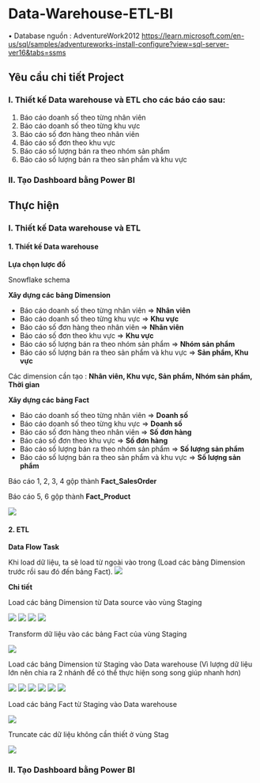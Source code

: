 # Data-Warehouse-ETL-BI

•	Database nguồn : AdventureWork2012
 https://learn.microsoft.com/en-us/sql/samples/adventureworks-install-configure?view=sql-server-ver16&tabs=ssms
## Yêu cầu chi tiết Project
### I.	Thiết kế Data warehouse và  ETL cho các báo cáo sau:
1.	Báo cáo doanh số theo từng nhân viên
2.	Báo cáo doanh số theo từng khu vực
3.	Báo cáo số đơn hàng theo nhân viên
4.	Báo cáo số đơn theo khu vực
5.	Báo cáo số lượng bán ra theo nhóm sản phẩm 
6.	Báo cáo số lượng bán ra theo sản phẩm và khu vực
### II.	Tạo Dashboard bằng Power BI
## Thực hiện
### I.	Thiết kế Data warehouse và  ETL
#### 1. Thiết kế Data warehouse
**Lựa chọn lược đồ**

Snowflake schema

**Xây dựng các bảng Dimension**

- Báo cáo doanh số theo từng nhân viên => **Nhân viên** 
- Báo cáo doanh số theo từng khu vực => **Khu vực**
- Báo cáo số đơn hàng theo nhân viên => **Nhân viên**
- Báo cáo số đơn theo khu vực => **Khu vực**
- Báo cáo số lượng bán ra theo nhóm sản phẩm  => **Nhóm sản phẩm**
- Báo cáo số lượng bán ra theo sản phẩm và khu vực => **Sản phẩm, Khu vực**

Các dimension cần tạo : **Nhân viên, Khu vực, Sản phẩm,  Nhóm sản phẩm, Thời gian**

**Xây dựng các bảng Fact**

- Báo cáo doanh số theo từng nhân viên => **Doanh số**
- Báo cáo doanh số theo từng khu vực => **Doanh số**
- Báo cáo số đơn hàng theo nhân viên =>  **Số đơn hàng**
- Báo cáo số đơn theo khu vực => **Số đơn hàng**
- Báo cáo số lượng bán ra theo nhóm sản phẩm  => **Số lượng sản phẩm**
- Báo cáo số lượng bán ra theo sản phẩm và khu vực => **Số lượng sản phẩm**

Báo cáo 1, 2, 3, 4 gộp thành **Fact_SalesOrder**

Báo cáo 5, 6  gộp thành **Fact_Product**

<img src="img/diagram.png">

#### 2. ETL
**Data Flow Task**

Khi load dữ liệu, ta sẽ load từ ngoài vào trong (Load các bảng Dimension trước rồi sau đó đến bảng Fact).
<img src="img/DataFlowTask.png">

**Chi tiết**

Load các bảng Dimension từ Data source vào vùng Staging

<img src="img/LoadStagLv1.png">
<img src="img/LoadStagLv2.png">
<img src="img/LoadStagLv3.png">
<img src="img/LoadStagLv4.png">

Transform dữ liệu vào các bảng Fact của vùng Staging

<img src="img/Transform.png">

Load các bảng Dimension từ Staging vào Data warehouse (Vì lượng dữ liệu lớn nên chia ra 2 nhánh để có thể thực hiện song song giúp nhanh hơn)

<img src="img/LoadDimLv1.png">
<img src="img/LoadDimLv2.png">
<img src="img/LoadDimLv3.png">
<img src="img/LoadDimLevel1.png">
<img src="img/LoadDimLevel2.png">
<img src="img/LoadDimLevel3.png">

Load các bảng Fact từ Staging vào Data warehouse

<img src="img/LoadFact.png">

Truncate các dữ liệu không cần thiết ở vùng Stag

<img src="img/TruncateStag.png">

### II.	Tạo Dashboard bằng Power BI

